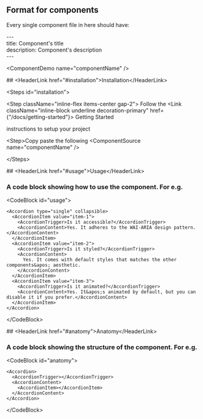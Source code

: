 ## Format for components

Every single component file in here should have:

\--- <br />
title: Component's title <br />
description: Component's description <br />
\---

\<ComponentDemo name="componentName" />

\## \<HeaderLink href="#installation">Installation\</HeaderLink>

\<Steps id="installation">

\<Step className="inline-flex items-center gap-2">
Follow the
\<Link className="inline-block underline decoration-primary" href={"/docs/getting-started"}>
Getting Started

  </Link>
  instructions to setup your project
</Step>

\<Step>Copy paste the following</Step>
\<ComponentSource name="componentName" />

\</Steps>

\## \<HeaderLink href="#usage">Usage\</HeaderLink>

### A code block showing how to use the component. For e.g.

\<CodeBlock id="usage">

```tsx
<Accordion type="single" collapsible>
  <AccordionItem value="item-1">
    <AccordionTrigger>Is it accessible?</AccordionTrigger>
    <AccordionContent>Yes. It adheres to the WAI-ARIA design pattern.</AccordionContent>
  </AccordionItem>
  <AccordionItem value="item-2">
    <AccordionTrigger>Is it styled?</AccordionTrigger>
    <AccordionContent>
      Yes. It comes with default styles that matches the other components&apos; aesthetic.
    </AccordionContent>
  </AccordionItem>
  <AccordionItem value="item-3">
    <AccordionTrigger>Is it animated?</AccordionTrigger>
    <AccordionContent>Yes. It&apos;s animated by default, but you can disable it if you prefer.</AccordionContent>
  </AccordionItem>
</Accordion>
```

\</CodeBlock>

\## \<HeaderLink href="#anatomy">Anatomy\</HeaderLink>

### A code block showing the structure of the component. For e.g.

\<CodeBlock id="anatomy">

```tsx
<Accordion>
  <AccordionTrigger></AccordionTrigger>
  <AccordionContent>
    <AccordionItem></AccordionItem>
  </AccordionContent>
</Accordion>
```

\</CodeBlock>

